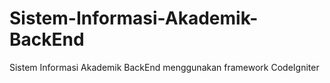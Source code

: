 # Sistem-Informasi-Akademik-BackEnd
Sistem Informasi Akademik BackEnd menggunakan framework CodeIgniter
